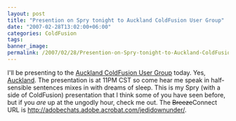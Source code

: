 ```yaml
---
layout: post
title: "Presention on Spry tonight to Auckland ColdFusion User Group"
date: "2007-02-28T13:02:00+06:00"
categories: ColdFusion 
tags: 
banner_image: 
permalink: /2007/02/28/Presention-on-Spry-tonight-to-Auckland-ColdFusion-User-Group
---
```


I'll be presenting to the <a href="http://www.cfug.co.nz/">Auckland ColdFusion User Group</a> today. Yes, <a href="http://maps.google.com/maps?f=q&hl=en&q=auckland&layer=&ie=UTF8&z=4&ll=-36.879621,174.726563&spn=56.988994,167.34375&om=1&iwloc=addr">Auckland</a>. The presentation is at 11PM CST so come hear me speak in half-sensible sentences mixes in with dreams of sleep. This is my Spry (with a side of ColdFusion) presentation that I think some of you have seen before, but if you <i>are</i> up at the ungodly hour, check me out. The <strike>Breeze</strike>Connect URL is <a href="http://adobechats.adobe.acrobat.com/jedidownunder/">http://adobechats.adobe.acrobat.com/jedidownunder/</a>.